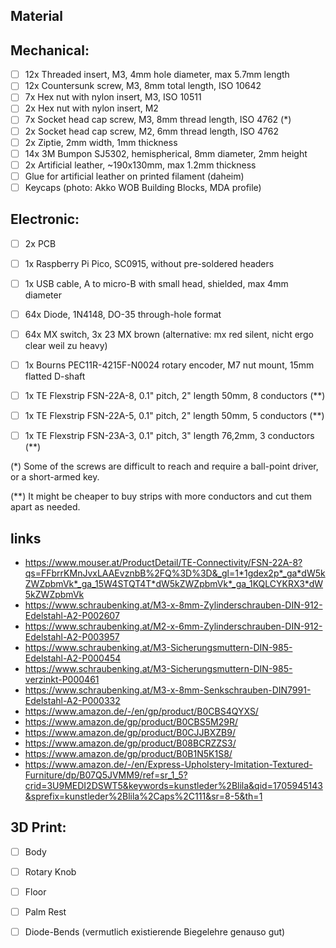 
Material
--------

## Mechanical:

- [ ] 12x Threaded insert, M3, 4mm hole diameter, max 5.7mm length
- [ ] 12x Countersunk screw, M3, 8mm total length, ISO 10642
- [ ]  7x Hex nut with nylon insert, M3, ISO 10511
- [ ]  2x Hex nut with nylon insert, M2
- [ ]  7x Socket head cap screw, M3, 8mm thread length, ISO 4762 (*)
- [ ]  2x Socket head cap screw, M2, 6mm thread length, ISO 4762
- [ ]  2x Ziptie, 2mm width, 1mm thickness
- [ ] 14x 3M Bumpon SJ5302, hemispherical, 8mm diameter, 2mm height
- [ ]  2x Artificial leather, ~190x130mm, max 1.2mm thickness
- [ ] Glue for artificial leather on printed filament (daheim)
- [ ] Keycaps (photo: Akko WOB Building Blocks, MDA profile)

## Electronic:

- [ ]  2x PCB
- [ ]  1x Raspberry Pi Pico, SC0915, without pre-soldered headers
- [ ]  1x USB cable, A to micro-B with small head, shielded, max 4mm diameter
- [ ] 64x Diode, 1N4148, DO-35 through-hole format
- [ ] 64x MX switch, 3x 23 MX brown   (alternative: mx red silent, nicht ergo clear weil zu heavy)
- [ ]  1x Bourns PEC11R-4215F-N0024 rotary encoder, M7 nut mount, 15mm flatted D-shaft
- [ ]  1x TE Flexstrip FSN-22A-8, 0.1" pitch, 2" length 50mm, 8 conductors (**)
- [ ]  1x TE Flexstrip FSN-22A-5, 0.1" pitch, 2" length 50mm, 5 conductors (**)
- [ ]  1x TE Flexstrip FSN-23A-3, 0.1" pitch, 3" length 76,2mm, 3 conductors (**)


(*) Some of the screws are difficult to reach and
require a ball-point driver, or a short-armed key.

(**) It might be cheaper to buy strips with
more conductors and cut them apart as needed.

## links

- https://www.mouser.at/ProductDetail/TE-Connectivity/FSN-22A-8?qs=FFbrrKMnJvxLAAEvznbB%2FQ%3D%3D&_gl=1*1gdex2p*_ga*dW5kZWZpbmVk*_ga_15W4STQT4T*dW5kZWZpbmVk*_ga_1KQLCYKRX3*dW5kZWZpbmVk
- https://www.schraubenking.at/M3-x-8mm-Zylinderschrauben-DIN-912-Edelstahl-A2-P002607
- https://www.schraubenking.at/M2-x-6mm-Zylinderschrauben-DIN-912-Edelstahl-A2-P003957
- https://www.schraubenking.at/M3-Sicherungsmuttern-DIN-985-Edelstahl-A2-P000454
- https://www.schraubenking.at/M3-Sicherungsmuttern-DIN-985-verzinkt-P000461
- https://www.schraubenking.at/M3-x-8mm-Senkschrauben-DIN7991-Edelstahl-A2-P000332
- https://www.amazon.de/-/en/gp/product/B0CBS4QYXS/
- https://www.amazon.de/gp/product/B0CBS5M29R/
- https://www.amazon.de/gp/product/B0CJJBXZB9/
- https://www.amazon.de/gp/product/B08BCRZZS3/
- https://www.amazon.de/gp/product/B0B1N5K1S8/
- https://www.amazon.de/-/en/Express-Upholstery-Imitation-Textured-Furniture/dp/B07Q5JVMM9/ref=sr_1_5?crid=3U9MEDI2DSWT5&keywords=kunstleder%2Blila&qid=1705945143&sprefix=kunstleder%2Blila%2Caps%2C111&sr=8-5&th=1


3D Print:
---------

- [ ] Body
- [ ] Rotary Knob
- [ ] Floor
- [ ] Palm Rest
- [ ] Diode-Bends (vermutlich existierende Biegelehre genauso gut)

